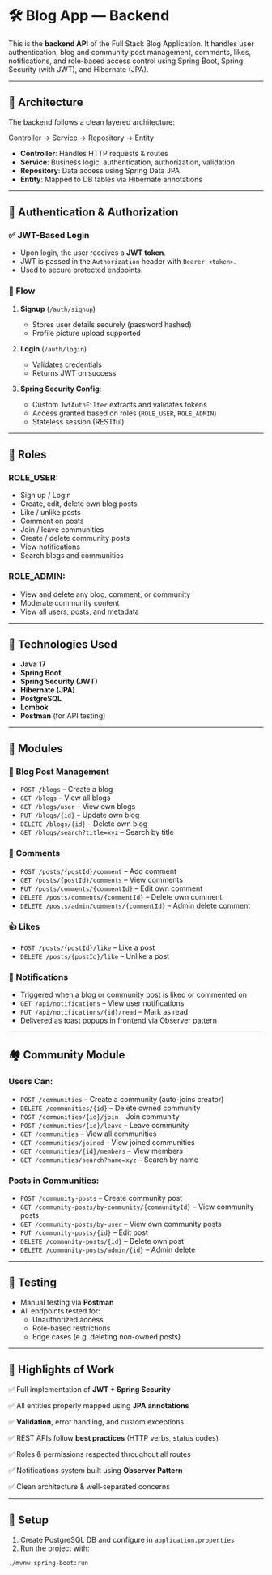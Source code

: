 # 🛠️ Blog App — Backend

This is the **backend API** of the Full Stack Blog Application. It handles user authentication, blog and community post management, comments, likes, notifications, and role-based access control using Spring Boot, Spring Security (with JWT), and Hibernate (JPA).

---

## 📐 Architecture

The backend follows a clean layered architecture:

Controller → Service → Repository → Entity



- **Controller**: Handles HTTP requests & routes
- **Service**: Business logic, authentication, authorization, validation
- **Repository**: Data access using Spring Data JPA
- **Entity**: Mapped to DB tables via Hibernate annotations

---

## 🔐 Authentication & Authorization

### ✅ JWT-Based Login

- Upon login, the user receives a **JWT token**.
- JWT is passed in the `Authorization` header with `Bearer <token>`.
- Used to secure protected endpoints.

### 🔄 Flow

1. **Signup** (`/auth/signup`)
   - Stores user details securely (password hashed)
   - Profile picture upload supported

2. **Login** (`/auth/login`)
   - Validates credentials
   - Returns JWT on success

3. **Spring Security Config**:
   - Custom `JwtAuthFilter` extracts and validates tokens
   - Access granted based on roles (`ROLE_USER`, `ROLE_ADMIN`)
   - Stateless session (RESTful)

---

## 👥 Roles

### ROLE_USER:
- Sign up / Login
- Create, edit, delete own blog posts
- Like / unlike posts
- Comment on posts
- Join / leave communities
- Create / delete community posts
- View notifications
- Search blogs and communities

### ROLE_ADMIN:
- View and delete any blog, comment, or community
- Moderate community content
- View all users, posts, and metadata

---

## 🔧 Technologies Used

- **Java 17**
- **Spring Boot**
- **Spring Security (JWT)**
- **Hibernate (JPA)**
- **PostgreSQL**
- **Lombok**
- **Postman** (for API testing)

---

## 📁 Modules

### 📝 Blog Post Management

- `POST /blogs` – Create a blog
- `GET /blogs` – View all blogs
- `GET /blogs/user` – View own blogs
- `PUT /blogs/{id}` – Update own blog
- `DELETE /blogs/{id}` – Delete own blog
- `GET /blogs/search?title=xyz` – Search by title

### 💬 Comments

- `POST /posts/{postId}/comment` – Add comment
- `GET /posts/{postId}/comments` – View comments
- `PUT /posts/comments/{commentId}` – Edit own comment
- `DELETE /posts/comments/{commentId}` – Delete own comment
- `DELETE /posts/admin/comments/{commentId}` – Admin delete comment

### 👍 Likes

- `POST /posts/{postId}/like` – Like a post
- `DELETE /posts/{postId}/like` – Unlike a post

### 🔔 Notifications

- Triggered when a blog or community post is liked or commented on
- `GET /api/notifications` – View user notifications
- `PUT /api/notifications/{id}/read` – Mark as read
- Delivered as toast popups in frontend via Observer pattern

---

## 🏘️ Community Module

### Users Can:
- `POST /communities` – Create a community (auto-joins creator)
- `DELETE /communities/{id}` – Delete owned community
- `POST /communities/{id}/join` – Join community
- `POST /communities/{id}/leave` – Leave community
- `GET /communities` – View all communities
- `GET /communities/joined` – View joined communities
- `GET /communities/{id}/members` – View members
- `GET /communities/search?name=xyz` – Search by name

### Posts in Communities:
- `POST /community-posts` – Create community post
- `GET /community-posts/by-community/{communityId}` – View community posts
- `GET /community-posts/by-user` – View own community posts
- `PUT /community-posts/{id}` – Edit post
- `DELETE /community-posts/{id}` – Delete own post
- `DELETE /community-posts/admin/{id}` – Admin delete

---

## 🧪 Testing

- Manual testing via **Postman**
- All endpoints tested for:
  - Unauthorized access
  - Role-based restrictions
  - Edge cases (e.g. deleting non-owned posts)

---

## 🧠 Highlights of Work

✅ Full implementation of **JWT + Spring Security**

✅ All entities properly mapped using **JPA annotations**

✅ **Validation**, error handling, and custom exceptions

✅ REST APIs follow **best practices** (HTTP verbs, status codes)

✅ Roles & permissions respected throughout all routes

✅ Notifications system built using **Observer Pattern**

✅ Clean architecture & well-separated concerns

---

## 📌 Setup

1. Create PostgreSQL DB and configure in `application.properties`
2. Run the project with:
```bash
./mvnw spring-boot:run
